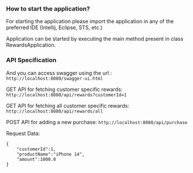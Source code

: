 ### How to start the application?

For starting the application please import the application in any of the preferred IDE (Intellij, Eclipse, STS, etc.)

Application can be started by executing the main method present in class RewardsApplication.


### API Specification

And you can access swagger using the url : `http://localhost:8080/swagger-ui.html`

GET API for fetching customer specific rewards:
`http://localhost:8080/api/rewards?customerId=1`

GET API for fetching all customer specific rewards:
`http://localhost:8080/api/rewards/all`

POST API for adding a new purchase:
`http://localhost:8080/api/purchase`

Request Data:

```
{
    "customerId":1,
    "productName":"iPhone 14",
    "amount":1000.0
}
```